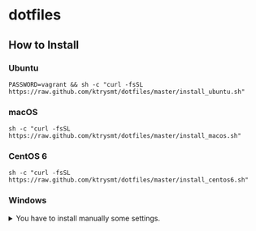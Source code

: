 # dotfiles

## How to Install

### Ubuntu

```
PASSWORD=vagrant && sh -c "curl -fsSL https://raw.github.com/ktrysmt/dotfiles/master/install_ubuntu.sh"
```

### macOS

```
sh -c "curl -fsSL https://raw.github.com/ktrysmt/dotfiles/master/install_macos.sh"
```

### CentOS 6

```
sh -c "curl -fsSL https://raw.github.com/ktrysmt/dotfiles/master/install_centos6.sh"
```

### Windows

<details>
<summary>You have to install manually some settings.</summary>

1. Install the font [RictyDiminished](https://github.com/edihbrandon/RictyDiminished).
2. Install [MSYS2](https://msys2.github.io/).
3. Install Packages via pacman.
  - `pacman -S git tig make zsh tmux make winpty`
  - `git clone https://github.com/tarjoilija/zgen.git ~/.zgen`
  - `git clone https://github.com/ktrysmt/dotfiles ~/dotfiles`
4. mklink
  - Open cmd.exe by Administrator.
  - `cd C:\msys64\home\USERNAME`
  - `mklink .minttyrc dotfiles\.minttyrc`
  - `mklink .zshenv dotfiles\.zshenv.win`
  - `mklink .zshrc dotfiles\.zshrc.win`
  - `mklink .vimrc dotfiles\.vimrc`
  - `mklink .tmux.conf dotfiles\.tmux.conf.win`
  - `mklink .gitconfig dotfiles\.gitconfig`
  - `mklink .tern-project dotfiles\.tern-project`
  - `mklink /D .config dotfiles\.config`
5. Create starter batch file as ZSH
  - `cp $HOME/../../msys2_shell.cmd $HOME/../../msys2_zsh.cmd`
  - `sed -i -e "s/bash/zsh/g" $HOME/../../msys2_zsh.cmd`
  - Open `msys2_zsh.cmd` and Enjoy! :smile:
  
</details>
